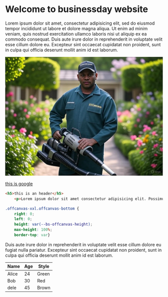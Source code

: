 # Welcome to businessday website


Lorem ipsum dolor sit amet, consectetur adipisicing elit, sed do eiusmod tempor incididunt ut labore et dolore magna aliqua. Ut enim ad minim veniam, quis nostrud exercitation ullamco laboris nisi ut aliquip ex ea commodo consequat. Duis aute irure dolor in reprehenderit in voluptate velit esse cillum dolore eu. Excepteur sint occaecat cupidatat non proident, sunt in culpa qui officia deserunt mollit anim id est laborum.



![cleaner](img/pic.jpg)

[this is google](https://google.com)

```html
<h5>this is an header</h5>
    <p>Lorem ipsum dolor sit amet consectetur adipisicing elit. Possimus pariatur enim velit maiores error, amet quod perferendis nemo, nisi, soluta ullam? Doloremque cumque earum vitae quo! Cum aperiam ea laboriosam?</p>
```

```css
.offcanvas-xxl.offcanvas-bottom {
    right: 0;
    left: 0;
    height: var(--bs-offcanvas-height);
    max-height: 100%;
    border-top: var}
```


 Duis aute irure dolor in reprehenderit in voluptate velit esse cillum dolore eu fugiat nulla pariatur. Excepteur sint occaecat cupidatat non proident, sunt in culpa qui officia deserunt mollit anim id est laborum.



 | Name | Age | Style |
|----------|-----|----|
| Alice | 24 | Green|
| Bob | 30 | Red|
|dele| 45| Brown|


